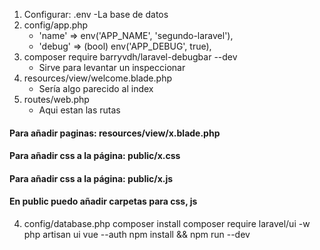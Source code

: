 1. Configurar: .env 
    -La base de datos
2. config/app.php
    - 'name' => env('APP_NAME', 'segundo-laravel'),
    - 'debug' => (bool) env('APP_DEBUG', true),
3. composer require barryvdh/laravel-debugbar --dev
    - Sirve para levantar un inspeccionar
4. resources/view/welcome.blade.php
    - Sería algo parecido al index
5. routes/web.php
    - Aqui estan las rutas
#### Para añadir paginas: resources/view/x.blade.php
#### Para añadir css a la página: public/x.css
#### Para añadir css a la página: public/x.js
#### En public puedo añadir carpetas para css, js
4. config/database.php
composer install
composer require laravel/ui -w
php artisan ui vue --auth
npm install && npm run --dev